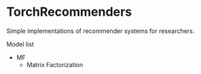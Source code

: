 # TorchRecommenders

Simple implementations of recommender systems for researchers.

Model list
- MF
  - Matrix Factorization

